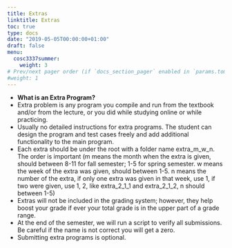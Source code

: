 ```yaml
---
title: Extras
linktitle: Extras
toc: true
type: docs
date: "2019-05-05T00:00:00+01:00"
draft: false
menu:
  cosc3337summer:
    weight: 3
# Prev/next pager order (if `docs_section_pager` enabled in `params.toml`)
#weight: 1
---
```


- **What is an Extra Program?**
- Extra problem is any program you compile and run from the textbook and/or from the lecture, or you did while studying online or while practicing.
- Usually no detailed instructions for extra programs. The student can design the program and test cases freely and add additional functionality to the main program.
- Each extra should be under the root with a folder name extra_m_w_n. The order is important (m means the month when the extra is given, should between 8-11 for fall semester; 1-5 for spring semester. w means the week of the extra was given, should between 1-5. n means the number of the extra, if only one extra was given in that week, use 1, if two were given, use 1, 2, like extra_2_1_1 and extra_2_1_2, n should between 1-5)
- Extras will not be included in the grading system; however, they help boost your grade if ever your total grade is in the upper part of a grade range.
- At the end of the semester, we will run a script to verify all submissions. Be careful if the name is not correct you will get a zero.
- Submitting extra programs is optional.
